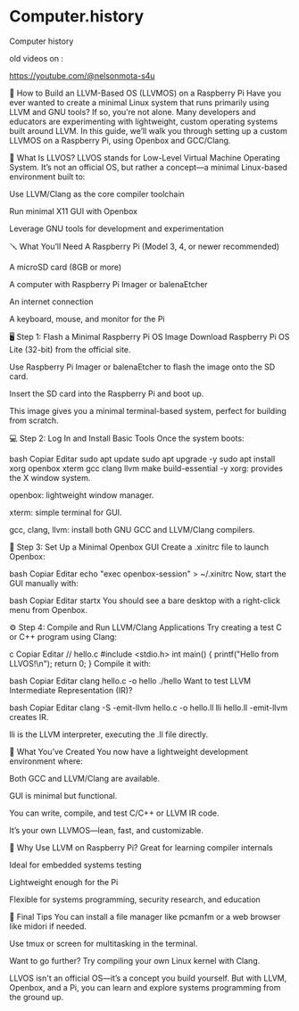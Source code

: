 # Computer.history
Computer history 


old videos on :

https://youtube.com/@nelsonmota-s4u


🧠 How to Build an LLVM-Based OS (LLVMOS) on a Raspberry Pi
Have you ever wanted to create a minimal Linux system that runs primarily using LLVM and GNU tools? If so, you’re not alone. Many developers and educators are experimenting with lightweight, custom operating systems built around LLVM. In this guide, we’ll walk you through setting up a custom LLVMOS on a Raspberry Pi, using Openbox and GCC/Clang.

🔧 What Is LLVOS?
LLVOS stands for Low-Level Virtual Machine Operating System. It’s not an official OS, but rather a concept—a minimal Linux-based environment built to:

Use LLVM/Clang as the core compiler toolchain

Run minimal X11 GUI with Openbox

Leverage GNU tools for development and experimentation

🪛 What You’ll Need
A Raspberry Pi (Model 3, 4, or newer recommended)

A microSD card (8GB or more)

A computer with Raspberry Pi Imager or balenaEtcher

An internet connection

A keyboard, mouse, and monitor for the Pi

🖥️ Step 1: Flash a Minimal Raspberry Pi OS Image
Download Raspberry Pi OS Lite (32-bit) from the official site.

Use Raspberry Pi Imager or balenaEtcher to flash the image onto the SD card.

Insert the SD card into the Raspberry Pi and boot up.

This image gives you a minimal terminal-based system, perfect for building from scratch.

💻 Step 2: Log In and Install Basic Tools
Once the system boots:

bash
Copiar
Editar
sudo apt update
sudo apt upgrade -y
sudo apt install xorg openbox xterm gcc clang llvm make build-essential -y
xorg: provides the X window system.

openbox: lightweight window manager.

xterm: simple terminal for GUI.

gcc, clang, llvm: install both GNU GCC and LLVM/Clang compilers.

🎨 Step 3: Set Up a Minimal Openbox GUI
Create a .xinitrc file to launch Openbox:

bash
Copiar
Editar
echo "exec openbox-session" > ~/.xinitrc
Now, start the GUI manually with:

bash
Copiar
Editar
startx
You should see a bare desktop with a right-click menu from Openbox.

⚙️ Step 4: Compile and Run LLVM/Clang Applications
Try creating a test C or C++ program using Clang:

c
Copiar
Editar
// hello.c
#include <stdio.h>
int main() {
    printf("Hello from LLVOS!\n");
    return 0;
}
Compile it with:

bash
Copiar
Editar
clang hello.c -o hello
./hello
Want to test LLVM Intermediate Representation (IR)?

bash
Copiar
Editar
clang -S -emit-llvm hello.c -o hello.ll
lli hello.ll
-emit-llvm creates IR.

lli is the LLVM interpreter, executing the .ll file directly.

🧪 What You’ve Created
You now have a lightweight development environment where:

Both GCC and LLVM/Clang are available.

GUI is minimal but functional.

You can write, compile, and test C/C++ or LLVM IR code.

It’s your own LLVMOS—lean, fast, and customizable.

🚀 Why Use LLVM on Raspberry Pi?
Great for learning compiler internals

Ideal for embedded systems testing

Lightweight enough for the Pi

Flexible for systems programming, security research, and education

🧩 Final Tips
You can install a file manager like pcmanfm or a web browser like midori if needed.

Use tmux or screen for multitasking in the terminal.

Want to go further? Try compiling your own Linux kernel with Clang.

LLVOS isn't an official OS—it’s a concept you build yourself. But with LLVM, Openbox, and a Pi, you can learn and explore systems programming from the ground up.
